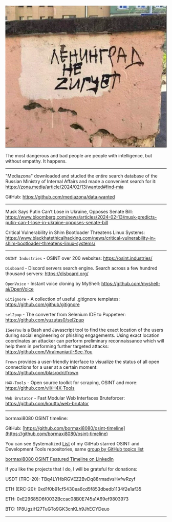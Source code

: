 ![alt text](img/45.png)

The most dangerous and bad people are people with intelligence, but without empathy. It happens.

----

"Mediazona" downloaded and studied the entire search database of the Russian Ministry of Internal Affairs and made a convenient search for it: https://zona.media/article/2024/02/13/wanted#find-mia

GitHub: https://github.com/mediazona/data-wanted

----

Musk Says Putin Can’t Lose in Ukraine, Opposes Senate Bill: https://www.bloomberg.com/news/articles/2024-02-13/musk-predicts-putin-can-t-lose-in-ukraine-opposes-senate-bill


Critical Vulnerability in Shim Bootloader Threatens Linux Systems: https://www.blackhatethicalhacking.com/news/critical-vulnerability-in-shim-bootloader-threatens-linux-systems/

----

```OSINT Industries``` - OSINT over 200 websites: https://osint.industries/

```Disboard``` - Discord servers search engine. Search across a few hundred thousand servers: https://disboard.org/

```OpenVoice``` - Instant voice cloning by MyShell: https://github.com/myshell-ai/OpenVoice

```Gitignore``` - A collection of useful .gitignore templates: https://github.com/github/gitignore

```sel2pup``` - The converter from Selenium IDE to Puppeteer: https://github.com/yuzutas0/sel2pup

```ISeeYou``` is a Bash and Javascript tool to find the exact location of the users during social engineering or phishing engagements. Using exact location coordinates an attacker can perform preliminary reconnaissance which will help them in performing further targeted attacks: https://github.com/Viralmaniar/I-See-You

```Frown``` provides a user-friendly interface to visualize the status of all open connections for a user at a certain moment: https://github.com/blasrodri/frown

```H4X-Tools``` - Open source toolkit for scraping, OSINT and more: https://github.com/vil/H4X-Tools

```Web Brutator``` - Fast Modular Web Interfaces Bruteforcer: https://github.com/koutto/web-brutator

----

bormaxi8080 OSINT timeline:

GitHub: [https://github.com/bormaxi8080/osint-timeline](https://github.com/bormaxi8080/osint-timeline)

You can see Systematized [List](https://github.com/bormaxi8080/github-starred-repos-builder/blob/main/starred_repos.md) of my GitHub starred OSINT and Development Tools repositories, same [group by GitHub topics list](https://github.com/bormaxi8080/starred)

[bormaxi8080 OSINT Featured Timeline on LinkedIn](https://www.linkedin.com/in/osintech/details/featured/)

If you like the projects that I do, I will be grateful for donations:

USDT (TRC-20): TBq4LYHbRGVEZ2BvDq88rmadvsHvfwRzyf

ETH (ERC-20): 0xd1f0b91cf5430ea6cd5f853dbedb1134f2e1af35

ETH: 0xE29685D6f0032Bccac08B0E745a1A69ef9803973

BTC: 1P8UgziH27TuGTo9GK3cnKLh9JhECYDeuo

----
